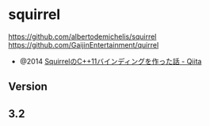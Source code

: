 # squirrel

https://github.com/albertodemichelis/squirrel
https://github.com/GaijinEntertainment/quirrel

- @2014 [SquirrelのC++11バインディングを作った話 - Qiita](https://qiita.com/jonigata/items/27c9d51304617bc96b91)

## Version

## 3.2

